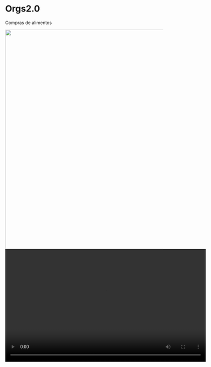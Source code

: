 # Orgs2.0
Compras de alimentos
<div align="center">
<img src="https://user-images.githubusercontent.com/111712206/232320636-ece839ac-14dd-467a-a9d2-84b5f4fd2c44.png" width="700px"/>
</div>


<div align="center">
<video src="https://user-images.githubusercontent.com/111712206/232322167-b72f89ef-4fa9-4ff0-a099-a43a4ff3e0ec.mp4" width="640" height="360"
       </video>
</div>
